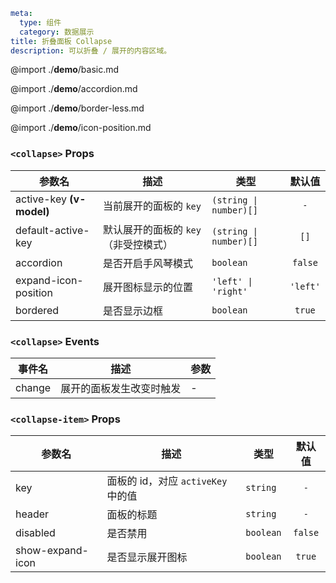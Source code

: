 ```yaml
meta:
  type: 组件
  category: 数据展示
title: 折叠面板 Collapse
description: 可以折叠 / 展开的内容区域。
```

@import ./__demo__/basic.md

@import ./__demo__/accordion.md

@import ./__demo__/border-less.md

@import ./__demo__/icon-position.md


### `<collapse>` Props

|参数名|描述|类型|默认值|
|---|---|---|:---:|
|active-key **(v-model)**|当前展开的面板的 `key`|`(string \| number)[]`|`-`|
|default-active-key|默认展开的面板的 `key` （非受控模式）|`(string \| number)[]`|`[]`|
|accordion|是否开启手风琴模式|`boolean`|`false`|
|expand-icon-position|展开图标显示的位置|`'left' \| 'right'`|`'left'`|
|bordered|是否显示边框|`boolean`|`true`|
### `<collapse>` Events

|事件名|描述|参数|
|---|---|---|
|change|展开的面板发生改变时触发|-|




### `<collapse-item>` Props

|参数名|描述|类型|默认值|
|---|---|---|:---:|
|key|面板的 id，对应 `activeKey` 中的值|`string`|`-`|
|header|面板的标题|`string`|`-`|
|disabled|是否禁用|`boolean`|`false`|
|show-expand-icon|是否显示展开图标|`boolean`|`true`|


